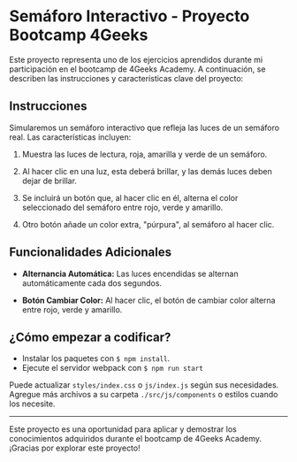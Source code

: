 # Semáforo Interactivo - Proyecto Bootcamp 4Geeks

Este proyecto representa uno de los ejercicios aprendidos durante mi participación en el bootcamp de 4Geeks Academy. A continuación, se describen las instrucciones y características clave del proyecto:

## Instrucciones

Simularemos un semáforo interactivo que refleja las luces de un semáforo real. Las características incluyen:

1. Muestra las luces de lectura, roja, amarilla y verde de un semáforo.

2. Al hacer clic en una luz, esta deberá brillar, y las demás luces deben dejar de brillar.

3. Se incluirá un botón que, al hacer clic en él, alterna el color seleccionado del semáforo entre rojo, verde y amarillo.

4. Otro botón añade un color extra, "púrpura", al semáforo al hacer clic.

## Funcionalidades Adicionales

- **Alternancia Automática:** Las luces encendidas se alternan automáticamente cada dos segundos.

- **Botón Cambiar Color:** Al hacer clic, el botón de cambiar color alterna entre rojo, verde y amarillo.

## ¿Cómo empezar a codificar?

- Instalar los paquetes con `$ npm install`.
- Ejecute el servidor webpack con `$ npm run start`

Puede actualizar `styles/index.css` o `js/index.js` según sus necesidades.
Agregue más archivos a su carpeta `./src/js/components` o estilos cuando los necesite.

---

Este proyecto es una oportunidad para aplicar y demostrar los conocimientos adquiridos durante el bootcamp de 4Geeks Academy. ¡Gracias por explorar este proyecto!
